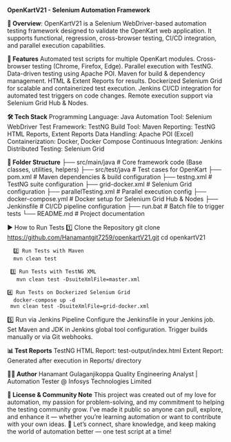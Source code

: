 
**OpenKartV21 - Selenium Automation Framework**

**📌 Overview**: 
OpenKartV21 is a Selenium WebDriver-based automation testing framework designed to validate the OpenKart web application.
It supports functional, regression, cross-browser testing, CI/CD integration, and parallel execution capabilities.

**🚀 Features**
Automated test scripts for multiple OpenKart modules.
Cross-browser testing (Chrome, Firefox, Edge).
Parallel execution with TestNG.
Data-driven testing using Apache POI.
Maven for build & dependency management.
HTML & Extent Reports for results.
Dockerized Selenium Grid for scalable and containerized test execution.
Jenkins CI/CD integration for automated test triggers on code changes.
Remote execution support via Selenium Grid Hub & Nodes.

**🛠 Tech Stack**
Programming Language: Java
Automation Tool: Selenium WebDriver
Test Framework: TestNG
Build Tool: Maven
Reporting: TestNG HTML Reports, Extent Reports
Data Handling: Apache POI (Excel)
Containerization: Docker, Docker Compose
Continuous Integration: Jenkins
Distributed Testing: Selenium Grid

**📂 Folder Structure**
├── src/main/java        # Core framework code (Base classes, utilities, helpers)
├── src/test/java        # Test cases for OpenKart
├── pom.xml              # Maven dependencies & build configuration
├── testng.xml           # TestNG suite configuration
├── grid-docker.xml      # Selenium Grid configuration
├── parallelTesting.xml  # Parallel execution config
├── docker-compose.yml   # Docker setup for Selenium Grid Hub & Nodes
├── Jenkinsfile          # CI/CD pipeline configuration
├── run.bat              # Batch file to trigger tests
└── README.md            # Project documentation

▶️ How to Run Tests
      1️⃣ Clone the Repository
      git clone https://github.com/Hanamantgit7259/openkartV21.git
      cd openkartV21
     
      2️⃣ Run Tests with Maven
      mvn clean test
      
     3️⃣ Run Tests with TestNG XML
       mvn clean test -DsuiteXmlFile=master.xml

    4️⃣ Run Tests on Dockerized Selenium Grid
      docker-compose up -d
     mvn clean test -DsuiteXmlFile=grid-docker.xml
   
   5️⃣ Run via Jenkins Pipeline
    Configure the Jenkinsfile in your Jenkins job.
    Set Maven and JDK in Jenkins global tool configuration.
    Trigger builds manually or via Git webhooks.

**📊 Test Reports**
TestNG HTML Report: test-output/index.html
Extent Report: Generated after execution in Reports/ directory

**👨‍💻 Author**
Hanamant Gulaganjikoppa
Quality Engineering Analyst | Automation Tester @ Infosys Technologies Limited

**📜 License & Community Note**
This project was created out of my love for automation, my passion for problem-solving, and my commitment to helping the testing community grow.
I’ve made it public so anyone can pull, explore, and enhance it — whether you’re learning automation or want to contribute with your own ideas.
💬 Let’s connect, share knowledge, and keep making the world of automation better — one test script at a time!
